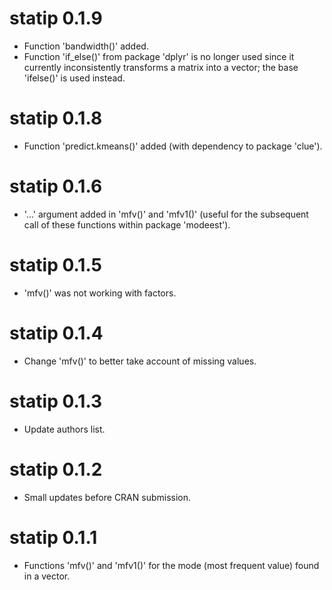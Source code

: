 # statip 0.1.9

* Function 'bandwidth()' added. 
* Function 'if_else()' from package 'dplyr' is no longer used since it 
currently inconsistently transforms a matrix into a vector; the base 'ifelse()' 
is used instead. 


# statip 0.1.8

* Function 'predict.kmeans()' added (with dependency to package 'clue').


# statip 0.1.6

* '...' argument added in 'mfv()' and 'mfv1()' (useful for the subsequent call
of these functions within package 'modeest'). 


# statip 0.1.5

* 'mfv()' was not working with factors.


# statip 0.1.4

* Change 'mfv()' to better take account of missing values. 


# statip 0.1.3

* Update authors list. 


# statip 0.1.2

* Small updates before CRAN submission. 


# statip 0.1.1

* Functions 'mfv()' and 'mfv1()' for the mode (most frequent value) 
found in a vector. 
